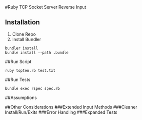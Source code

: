 #Ruby TCP Socket Server Reverse Input

## Installation
1. Clone Repo
2. Install Bundler
```
bundler install
bundle install --path .bundle
```
##Run Script
```
ruby topten.rb test.txt
```
##Run Tests
```
bundle exec rspec spec.rb
```

##Assumptions

##Other Considerations
###Extended Input Methods
###Cleaner Install/Run/Exits
###Error Handling
###Expanded Tests
